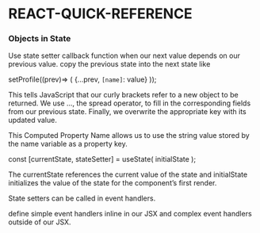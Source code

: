 # REACT-QUICK-REFERENCE

### Objects in State
Use state setter callback function when our next value depends on our previous value.
copy the previous state into the next state like 

setProfile((prev)=> (
    {...prev, `[name]`: value}
    ));

    
This tells JavaScript that our curly brackets refer to a new object to be returned. We use ..., the spread operator, to fill in the corresponding fields from our previous state. Finally, we overwrite the appropriate key with its updated value.

[name]: value

This Computed Property Name allows us to use the string value stored by the name variable as a property key.

const [currentState, stateSetter] = useState( initialState );

The currentState references the current value of the state and initialState initializes the value of the state for the component’s first render.

State setters can be called in event handlers.

define simple event handlers inline in our JSX and complex event handlers outside of our JSX.
